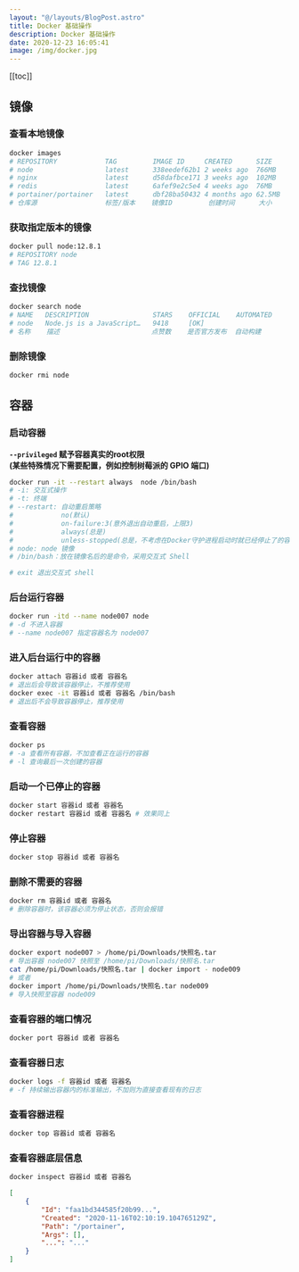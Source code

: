 ```yaml
---
layout: "@/layouts/BlogPost.astro"
title: Docker 基础操作
description: Docker 基础操作
date: 2020-12-23 16:05:41
image: /img/docker.jpg
---
```


[[toc]]

## 镜像

### 查看本地镜像

```bash
docker images
# REPOSITORY    		TAG    		IMAGE ID     CREATED      SIZE
# node          		latest 		338eedef62b1 2 weeks ago  766MB
# nginx         		latest 		d58dafbce171 3 weeks ago  102MB
# redis         		latest 		6afef9e2c5e4 4 weeks ago  76MB
# portainer/portainer   latest 		dbf28ba50432 4 months ago 62.5MB
# 仓库源				  标签/版本    镜像ID			创建时间	  大小
```

### 获取指定版本的镜像

```bash
docker pull node:12.8.1
# REPOSITORY node
# TAG 12.8.1
```

### 查找镜像

```bash
docker search node
# NAME   DESCRIPTION                STARS    OFFICIAL  	 AUTOMATED
# node   Node.js is a JavaScript…   9418     [OK]                
# 名称    描述						 点赞数    是否官方发布  自动构建
```

### 删除镜像

```bash
docker rmi node
```

## 容器

### 启动容器

<n-alert type="info">**`--privileged` 赋予容器真实的root权限 <br/> (某些特殊情况下需要配置，例如控制树莓派的 GPIO 端口)**</n-alert>

```bash
docker run -it --restart always  node /bin/bash
# -i: 交互式操作
# -t: 终端
# --restart: 自动重启策略
#            no(默认)
#            on-failure:3(意外退出自动重启，上限3)
#            always(总是)
#            unless-stopped(总是，不考虑在Docker守护进程启动时就已经停止了的容器)
# node: node 镜像
# /bin/bash：放在镜像名后的是命令，采用交互式 Shell

# exit 退出交互式 shell
```

### 后台运行容器

```bash
docker run -itd --name node007 node
# -d 不进入容器
# --name node007 指定容器名为 node007
```

### 进入后台运行中的容器

```bash
docker attach 容器id 或者 容器名
# 退出后会导致该容器停止，不推荐使用
docker exec -it 容器id 或者 容器名 /bin/bash
# 退出后不会导致容器停止，推荐使用
```

### 查看容器

```bash
docker ps
# -a 查看所有容器，不加查看正在运行的容器
# -l 查询最后一次创建的容器
```

### 启动一个已停止的容器

```bash
docker start 容器id 或者 容器名
docker restart 容器id 或者 容器名 # 效果同上
```

### 停止容器

```bash
docker stop 容器id 或者 容器名
```

### 删除不需要的容器

```bash
docker rm 容器id 或者 容器名
# 删除容器时，该容器必须为停止状态，否则会报错
```

### 导出容器与导入容器

```bash
docker export node007 > /home/pi/Downloads/快照名.tar
# 导出容器 node007 快照至 /home/pi/Downloads/快照名.tar
cat /home/pi/Downloads/快照名.tar | docker import - node009
# 或者
docker import /home/pi/Downloads/快照名.tar node009
# 导入快照至容器 node009
```

### 查看容器的端口情况

```bash
docker port 容器id 或者 容器名
```

### 查看容器日志

```bash
docker logs -f 容器id 或者 容器名
# -f 持续输出容器内的标准输出，不加则为直接查看现有的日志
```

### 查看容器进程

```bash
docker top 容器id 或者 容器名
```

### 查看容器底层信息

```bash
docker inspect 容器id 或者 容器名
```

```json
[
	{
		"Id": "faa1bd344585f20b99...",
		"Created": "2020-11-16T02:10:19.104765129Z",
		"Path": "/portainer",
		"Args": [],
		"...": "..."
	}
]
```
